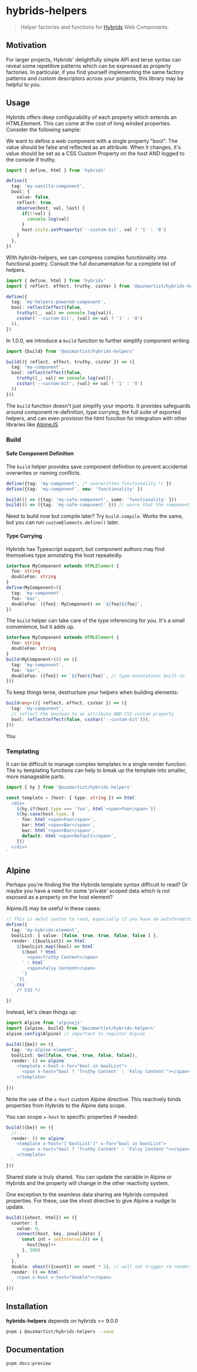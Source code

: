 # hybrids-helpers

> Helper factories and functions for [Hybrids](https://hybrids.js.org/#/) Web Components.

## Motivation

For larger projects, Hybrids' delightfully simple API and terse syntax can reveal some repetitive patterns which can be expressed as property factories.
In particular, if you find yourself implementing the same factory patterns and custom descriptors across your projects, this library may be helpful to you.

## Usage
Hybrids offers deep configurability of each property which extends an HTMLElement.
This can come at the cost of long winded properties. Consider the following sample:

We want to define a web component with a single property "bool".
The value should be false and reflected as an attribute. When it changes, it's value should be set as a CSS Custom Property on the host AND logged to the console if truthy.
```ts
import { define, html } from 'hybrids'

define({
  tag: 'my-vanilla-component',
  bool: {
    value: false,
    reflect: true,
    observe(host, val, last) {
      if(!!val) {
        console.log(val)
      }
      host.style.setProperty('--custom-bit', val ? '1' : '0')
    }
  },
})
```

With hybrids-helpers, we can compress complex functionality into functional poetry.
Consult the full documentation for a complete list of helpers.

```ts
import { define, html } from 'hybrids'
import { reflect, effect, truthy, cssVar } from '@auzmartist/hybrids-helpers'

define({
  tag: 'my-helpers-powered-component',
  bool: reflect(effect(false,
    truthy((_, val) => console.log(val)),
    cssVar('--custom-bit', (val) => val ? '1' : '0')
  )),
})
```

In 1.0.0, we introduce a `build` function to further simplify component writing.

```ts
import {build} from '@auzmartist/hybrids-helpers'

build(({ reflect, effect, truthy, cssVar }) => ({
  tag: 'my-component',
  bool: reflect(effect(false,
    truthy((_, val) => console.log(val)),
    cssVar('--custom-bit', (val) => val ? '1' : '0')
  ))
}))
```

The `build` function doesn't just simplify your imports. It provides safeguards around component re-definition, type currying, the full suite of exported helpers, and can even provision the html function for integration with other libraries like [AlpineJS](https://alpinejs.dev/start-here)

### Build

#### Safe Component Definition
The `build` helper provides save component definition to prevent accidental overwrites or naming conflicts.
```ts
define({tag: 'my-component', /* overwritten functionality */ })
define({tag: 'my-component', new: 'functionality' })

build(() => ({tag: 'my-safe-component', some: 'functionality' }))
build(() => ({tag: 'my-safe-component' })) // warns that the component is already defined.
```

Need to build now but compile later? Try `build.compile`. Works the same, but you can run `customElements.define()` later.

#### Type Currying
Hybrids has Typescript support, but component authors may find themselves type annotating the host repeatedly.

```ts
interface MyComponent extends HTMLElement {
  foo: string
  doubleFoo: string
}
define<MyComponent>({
  tag: 'my-component',
  foo: 'bar',
  doubleFoo: ({foo}: MyComponent) => `${foo}${foo}`,
})
```
The `build` helper can take care of the type inferencing for you. It's a small convenience, but it adds up.

```ts
interface MyComponent extends HTMLElement {
  foo: string
  doubleFoo: string
}
build<MyComponent>(() => ({
  tag: 'my-component',
  foo: 'bar',
  doubleFoo: ({foo}) => `${foo}${foo}`, // type annotations built-in
}))
```
To keep things terse, destructure your helpers when building elements:

```ts
build<any>(({ reflect, effect, cssVar }) => ({
  tag: 'my-component',
  // reflect the boolean to an attribute AND CSS custom property
  bool: reflect(effect(false, cssVar('--custom-bit'))),
}))
```

You 

### Templating

It can be difficult to manage complex templates in a single render function. The `hy` templating functions can help to break up the template into smaller, more manageable parts.

```ts
import { hy } from '@auzmartist/hybrids-helpers'

const template = (host: { type: string }) => html`
  <div>
    ${hy.if(host.type === 'foo', html`<span>Foo</span>`)}
    ${hy.case(host.type, {
      foo: html`<span>Foo</span>`,
      bar: html`<span>Bar</span>`,
      baz: html`<span>Baz</span>`,
      default: html`<span>Default</span>`,
    })}
  </div>
`
```

## Alpine
Perhaps you're finding the the Hybrids template syntax difficult to read? Or maybe you have a need for some 'private' scoped data which is not exposed as a property on the host element?

AlpineJS may be useful in these cases:

```ts
// This is awful syntax to read, especially if you have an autoformatter
define({
  tag: 'my-hybrids-element',
  boolList: { value: [false, true, true, false, false ] },
  render: ({boolList}) => html`
    ${boolList.map((bool) => html`
      ${bool ? html`
        <span>Truthy Content</span>
      ` : html`
        <span>Falsy Content</span>
      `}
    `)}
  `.css`
    /* CSS */
  `
})
```
Instead, let's clean things up:
```ts
import Alpine from 'alpinejs'
import {alpine, build} from '@auzmartist/hybrids-helpers'
alpine.config(Alpine) // important to register Alpine

build(({be}) => ({
  tag: 'my-alpine-element',
  boolList: be([false, true, true, false, false]),
  render: () => alpine`
    <template x-host x-for="bool in boolList">
      <span x-text="bool ? 'Truthy Content' : 'Falsy Content'"></span>
    </template>
  `
}))
```
Note the use of the `x-host` custom Alpine directive. This reactively binds properties from Hybrids to the Alpine data scope.

You can scope `x-host` to specific properties if needed:

```ts
build(({be}) => ({
  // ...
  render: () => alpine`
    <template x-host="['boolList']" x-for="bool in boolList">
      <span x-text="bool ? 'Truthy Content' : 'Falsy Content'"></span>
    </template>
  `
}))
```

Shared state is truly shared. You can update the variable in Alpine or Hybrids and the property will change in the other reactivity system.

One exception to the seamless data sharing are Hybrids computed properties. For these, use the xhost directive to give Alpine a nudge to update.

```ts
build(({xhost, html}) => ({
  counter: {
    value: 0,
    connect(host, key, invalidate) {
      const int = setInterval(() => {
        host[key]++
      }, 500)
    }
  },
  double: xhost(({count}) => count * 2), // will not trigger re-rendering
  render: () => html`
    <span x-host x-text="double"></span>
  `
}))
```

## Installation

**hybrids-helpers** depends on hybrids >= 9.0.0

```bash
pnpm i @auzmartist/hybrids-helpers --save
```

## Documentation

```bash
pnpm docs:preview
```
